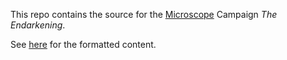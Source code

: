 This repo contains the source for the
[Microscope](http://www.lamemage.com/microscope/) Campaign
_The Endarkening_.

See [here](https://wduquette.github.io/endarkening/) for the formatted
content.
